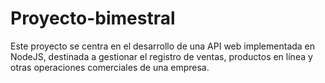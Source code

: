 # Proyecto-bimestral
Este proyecto se centra en el desarrollo de una API web implementada en NodeJS, destinada a gestionar el registro de ventas, productos en línea y otras operaciones comerciales de una empresa. 

